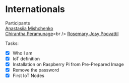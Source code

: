 # Internationals
Participants<br />
[Anastasiia Mishchenko](https://github.com/AnastasiiaMishchenko/Internationals/tree/master/Anastasiia%20Mishchenko)<br />
[Chirantha Peramunage](https://github.com/AnastasiiaMishchenko/Internationals/tree/master/Chirantha%20Peramunage-_)<br />
[Rosemary Josy Poovattil](https://github.com/AnastasiiaMishchenko/Internationals/tree/master/Rosemary/Lecture1)<br />

Tasks:
- [x] Who I am
- [x] IoT definition 
- [x] Installation on Raspberry Pi from Pre-Prepared Image 
- [x] Remove the password 
- [x] First IoT Nodes 
